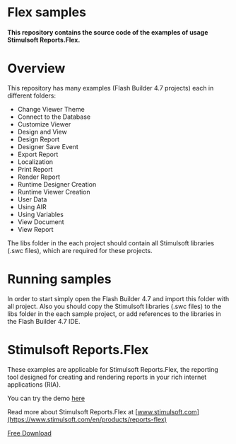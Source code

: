 # Flex samples

#### This repository contains the source code of the examples of usage Stimulsoft Reports.Flex.

# Overview
This repository has many examples (Flash Builder 4.7 projects) each in different folders:
* Change Viewer Theme
* Connect to the Database
* Customize Viewer
* Design and View
* Design Report
* Designer Save Event
* Export Report
* Localization
* Print Report
* Render Report
* Runtime Designer Creation
* Runtime Viewer Creation
* User Data
* Using AIR
* Using Variables
* View Document
* View Report

The libs folder in the each project should contain all Stimulsoft libraries (.swc files), which are required for these projects.

# Running samples
In order to start simply open the Flash Builder 4.7 and import this folder with all project. Also you should copy the Stimulsoft libraries (.swc files) to the libs folder in the each sample project, or add references to the libraries in the Flash Builder 4.7 IDE.

# Stimulsoft Reports.Flex
These examples are applicable for Stimulsoft Reports.Flex, the reporting tool designed for creating and rendering reports in your rich internet applications (RIA).

You can try the demo [here](http://flex.stimulsoft.com/)

Read more about Stimulsoft Reports.Flex at [www.stimulsoft.com](https://www.stimulsoft.com/en/products/reports-flex)

[Free Download](https://www.stimulsoft.com/en/downloads/reports-flex)